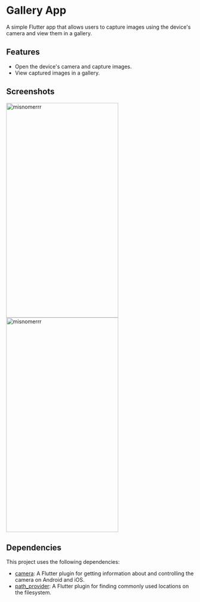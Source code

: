 # Gallery App

A simple Flutter app that allows users to capture images using the device's camera and view them in a gallery.

## Features

- Open the device's camera and capture images.
- View captured images in a gallery.

## Screenshots

<img align="center" src="https://github.com/YashLakhwani99/gallery-app/assets/110691495/6e140e0f-26b9-4302-8619-8cd89a22db79" alt="misnomerrr" height="575" width="300" />
<img align="center" src="https://github.com/YashLakhwani99/gallery-app/assets/110691495/8dbceb0d-3c54-4cff-adfe-e588e17e715d" alt="misnomerrr" height="575" width="300" />

## Dependencies

This project uses the following dependencies:

- [camera](https://pub.dev/packages/camera): A Flutter plugin for getting information about and controlling the camera on Android and iOS.
- [path_provider](https://pub.dev/packages/path_provider): A Flutter plugin for finding commonly used locations on the filesystem.
